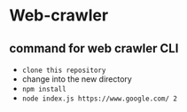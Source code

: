 # Web-crawler


## command for web crawler CLI

* `clone this repository`
* change into the new directory
* `npm install`
* `node index.js https://www.google.com/ 2`


